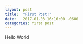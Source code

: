 ```yaml
---
layout: post
title:  "First Post!"
date:   2017-01-03 16:16:00 -0600
categories: first post
---
```


Hello World 


